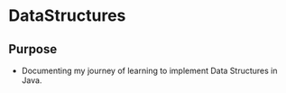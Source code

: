 # DataStructures

## Purpose
- Documenting my journey of learning to implement Data Structures in Java.
